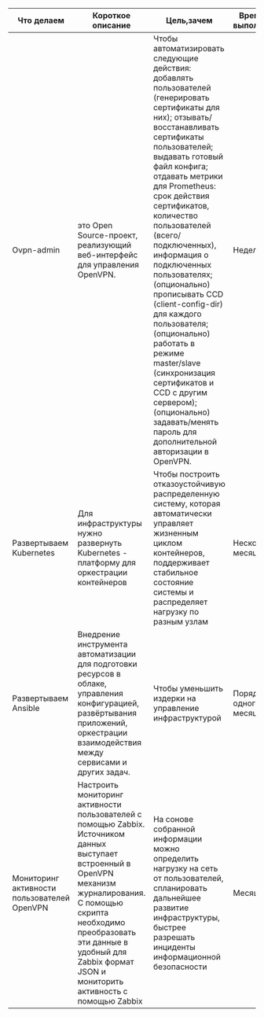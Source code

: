 
|Что делаем|Короткое описание|Цель,зачем|Время на выполнение|Очередность|
|-|-|-|-|-|
|Ovpn-admin|это Open Source-проект, реализующий веб-интерфейс для управления OpenVPN.|Чтобы автоматизировать следующие действия: добавлять пользователей (генерировать сертификаты для них); отзывать/восстанавливать сертификаты пользователей; выдавать готовый файл конфига; отдавать метрики для Prometheus: срок действия сертификатов, количество пользователей (всего/подключенных), информация о подключенных пользователях; (опционально) прописывать CCD (client-config-dir) для каждого пользователя; (опционально) работать в режиме master/slave (синхронизация сертификатов и CCD с другим сервером); (опционально) задавать/менять пароль для дополнительной авторизации в OpenVPN.|Неделя|Высокая|
|Развертываем Kubernetes|Для инфраструктуры нужно развернуть Kubernetes - платформу для оркестрации контейнеров|Чтобы построить отказоустойчивую распределенную систему, которая автоматически управляет жизненным циклом контейнеров, поддерживает стабильное состояние системы и распределяет нагрузку по разным узлам|Несколько месяцев|Низкая|
|Развертываем Ansible|Внедрение инструмента автоматизации для подготовки ресурсов в облаке, управления конфигурацией, развёртывания приложений, оркестрации взаимодействия между сервисами и других задач.|Чтобы уменьшить издерки на управление инфраструктурой|Порядка одного месяца|Средняя|
|Мониторинг активности пользователей OpenVPN|Настроить мониторинг активности пользователей с помощью Zabbix. Источником данных выступает встроенный в OpenVPN механизм журналирования. С помощью скрипта необходимо преобразовать эти данные в удобный для Zabbix формат JSON и мониторить активность с помощью Zabbix|На сонове собранной информации можно определить нагрузку на сеть от пользователей, спланировать дальнейшее развитие инфраструктуры, быстрее разрешать инциденты информационной безопасности|Месяц|Средняя|
